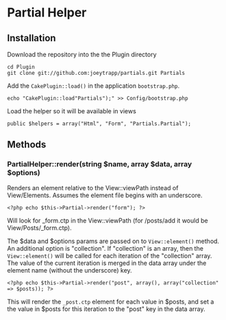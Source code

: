 # Partial Helper

## Installation

Download the repository into the the Plugin directory

	cd Plugin
	git clone git://github.com:joeytrapp/partials.git Partials
	
Add the `CakePlugin::load()` in the application `bootstrap.php`.

	echo "CakePlugin::load"Partials");" >> Config/bootstrap.php

Load the helper so it will be available in views

	public $helpers = array("Html", "Form", "Partials.Partial");

## Methods

### PartialHelper::render(string $name, array $data, array $options)

Renders an element relative to the View::viewPath instead of View/Elements. Assumes the element file begins with an underscore.

	<?php echo $this->Partial->render("form"); ?>

Will look for \_form.ctp in the View::viewPath (for /posts/add it would be View/Posts/\_form.ctp).

The $data and $options params are passed on to `View::element()` method. An additional option is "collection". If "collection" is an array, then the `View::element()` will be called for each iteration of the "collection" array. The value of the current iteration is merged in the data array under the element name (without the underscore) key.

	<?php echo $this->Partial->render("post", array(), array("collection" => $posts)); ?>

This will render the `_post.ctp` element for each value in $posts, and set a the value in $posts for this iteration to the "post" key in the data array.